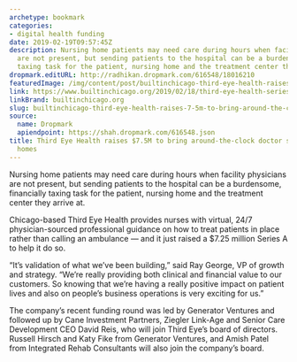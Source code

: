 ```yaml
---
archetype: bookmark
categories:
- digital health funding
date: 2019-02-19T09:57:45Z
description: Nursing home patients may need care during hours when facility physicians
  are not present, but sending patients to the hospital can be a burdensome, financially
  taxing task for the patient, nursing home and the treatment center they arrive at.
dropmark.editURL: http://radhikan.dropmark.com/616548/18016210
featuredImage: /img/content/post/builtinchicago-third-eye-health-raises-7-5m-to-bring-around-the-clock-doctor-support-to-nursing-homes.jpg
link: https://www.builtinchicago.org/2019/02/18/third-eye-health-series-a
linkBrand: builtinchicago.org
slug: builtinchicago-third-eye-health-raises-7-5m-to-bring-around-the-clock-doctor-support-to-nursing-homes
source:
  name: Dropmark
  apiendpoint: https://shah.dropmark.com/616548.json
title: Third Eye Health raises $7.5M to bring around-the-clock doctor support to nursing
  homes
---
```

Nursing home patients may need care during hours when facility physicians are not present, but sending patients to the hospital can be a burdensome, financially taxing task for the patient, nursing home and the treatment center they arrive at.

Chicago-based Third Eye Health provides nurses with virtual, 24/7 physician-sourced professional guidance on how to treat patients in place rather than calling an ambulance — and it just raised a $7.25 million Series A to help it do so. 

“It’s validation of what we’ve been building,” said Ray George, VP of growth and strategy. “We’re really providing both clinical and financial value to our customers. So knowing that we’re having a really positive impact on patient lives and also on people’s business operations is very exciting for us.”

The company’s recent funding round was led by Generator Ventures and followed up by Cane Investment Partners, Ziegler Link-Age and Senior Care Development CEO David Reis, who will join Third Eye’s board of directors. Russell Hirsch and Katy Fike from Generator Ventures, and Amish Patel from Integrated Rehab Consultants will also join the company’s board.